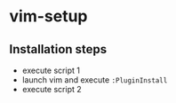 # vim-setup

## Installation steps

- execute script 1
- launch vim and execute `:PluginInstall`
- execute script 2
